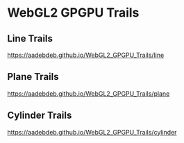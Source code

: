 # WebGL2 GPGPU Trails

## Line Trails

https://aadebdeb.github.io/WebGL2_GPGPU_Trails/line

## Plane Trails

https://aadebdeb.github.io/WebGL2_GPGPU_Trails/plane

## Cylinder Trails

https://aadebdeb.github.io/WebGL2_GPGPU_Trails/cylinder